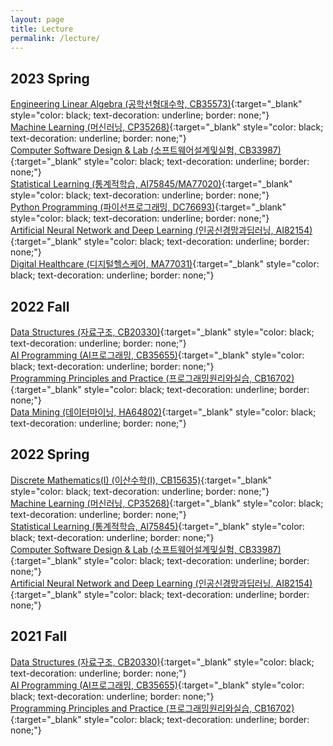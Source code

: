 ```yaml
---
layout: page
title: Lecture
permalink: /lecture/
---
```


## 2023 Spring

[Engineering Linear Algebra (공학선형대수학, CB35573)](https://plato.pusan.ac.kr/){:target="_blank" style="color: black; text-decoration: underline; border: none;"}  
[Machine Learning (머신러닝, CP35268)](https://plato.pusan.ac.kr/){:target="_blank" style="color: black; text-decoration: underline; border: none;"}  
[Computer Software Design & Lab (소프트웨어설계및실험, CB33987)](https://plato.pusan.ac.kr/){:target="_blank" style="color: black; text-decoration: underline; border: none;"}  
[Statistical Learning (통계적학습, AI75845/MA77020)](https://plato.pusan.ac.kr/){:target="_blank" style="color: black; text-decoration: underline; border: none;"}  
[Python Programming (파이선프로그래밍, DC76693)](https://plato.pusan.ac.kr/){:target="_blank" style="color: black; text-decoration: underline; border: none;"}  
[Artificial Neural Network and Deep Learning (인공신경망과딥러닝, AI82154)](https://plato.pusan.ac.kr/){:target="_blank" style="color: black; text-decoration: underline; border: none;"}  
[Digital Healthcare (디지털헬스케어, MA77031)](https://plato.pusan.ac.kr/){:target="_blank" style="color: black; text-decoration: underline; border: none;"}  


## 2022 Fall

[Data Structures (자료구조, CB20330)](https://plato.pusan.ac.kr/){:target="_blank" style="color: black; text-decoration: underline; border: none;"}  
[AI Programming (AI프로그래밍, CB35655)](https://plato.pusan.ac.kr/){:target="_blank" style="color: black; text-decoration: underline; border: none;"}  
[Programming Principles and Practice (프로그래밍원리와실습, CB16702)](https://plato.pusan.ac.kr/){:target="_blank" style="color: black; text-decoration: underline; border: none;"}  
[Data Mining (데이터마이닝, HA64802)](https://plato.pusan.ac.kr/){:target="_blank" style="color: black; text-decoration: underline; border: none;"}  


## 2022 Spring

[Discrete Mathematics(I) (이산수학(I), CB15635)](https://plato.pusan.ac.kr/){:target="_blank" style="color: black; text-decoration: underline; border: none;"}  
[Machine Learning (머신러닝, CP35268)](https://plato.pusan.ac.kr/){:target="_blank" style="color: black; text-decoration: underline; border: none;"}  
[Statistical Learning (통계적학습, AI75845)](https://plato.pusan.ac.kr/){:target="_blank" style="color: black; text-decoration: underline; border: none;"}  
[Computer Software Design & Lab (소프트웨어설계및실험, CB33987)](https://plato.pusan.ac.kr/){:target="_blank" style="color: black; text-decoration: underline; border: none;"}  
[Artificial Neural Network and Deep Learning (인공신경망과딥러닝, AI82154)](https://plato.pusan.ac.kr/){:target="_blank" style="color: black; text-decoration: underline; border: none;"}  


## 2021 Fall

[Data Structures (자료구조, CB20330)](https://plato.pusan.ac.kr/){:target="_blank" style="color: black; text-decoration: underline; border: none;"}  
[AI Programming (AI프로그래밍, CB35655)](https://plato.pusan.ac.kr/){:target="_blank" style="color: black; text-decoration: underline; border: none;"}  
[Programming Principles and Practice (프로그래밍원리와실습, CB16702)](https://plato.pusan.ac.kr/){:target="_blank" style="color: black; text-decoration: underline; border: none;"}  
